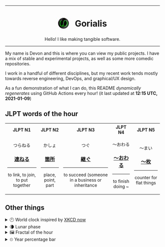 ***

<h1 align="center">
<sub>
    <img src="readme/resources/avatar.png" height="36">
</sub>
&nbsp;
Gorialis
</h1>
<p align="center">
Hello! I like making tangible software.
</p>

***

My name is Devon and this is where you can view my public projects. I have a mix of stable and experimental projects, as well as some more comedic repositories.

I work in a handful of different disciplines, but my recent work tends mostly towards reverse engineering, DevOps, and graphical/UX design.

As a fun demonstration of what I can do, this README *dynamically regenerates* using GitHub Actions every hour! (it last updated at **12:15 UTC, 2021-01-09**)

<h2>JLPT words of the hour</h2>
<table>
    <tr>
        <th>JLPT N1</th>
        <th>JLPT N2</th>
        <th>JLPT N3</th>
        <th>JLPT N4</th>
        <th>JLPT N5</th>
    </tr>
    <tr>
        <td>
            <p align="center">つらねる</p>
            <h3 align="center"><b><a href="https://jisho.org/search/%E9%80%A3%E3%81%AD%E3%82%8B">連ねる</a></b></h3>
            <hr>
            <p align="center">to link,<wbr> to join,<wbr> to put together</p>
        </td>
        <td>
            <p align="center">かしょ</p>
            <h3 align="center"><b><a href="https://jisho.org/search/%E7%AE%87%E6%89%80">箇所</a></b></h3>
            <hr>
            <p align="center">place,<wbr> point,<wbr> part</p>
        </td>
        <td>
            <p align="center">つぐ</p>
            <h3 align="center"><b><a href="https://jisho.org/search/%E7%B6%99%E3%81%90">継ぐ</a></b></h3>
            <hr>
            <p align="center">to succeed (someone in a business or inheritance</p>
        </td>
        <td>
            <p align="center">～おわる</p>
            <h3 align="center"><b><a href="https://jisho.org/search/%EF%BD%9E%E3%81%8A%E3%82%8F%E3%82%8B">～おわる</a></b></h3>
            <hr>
            <p align="center">to finish doing ~</p>
        </td>
        <td>
            <p align="center">～まい</p>
            <h3 align="center"><b><a href="https://jisho.org/search/%EF%BD%9E%E6%9E%9A">～枚</a></b></h3>
            <hr>
            <p align="center">counter for flat things</p>
        </td>
    </tr>
</table>

<h2>Other things</h2>
<details>
<summary>🕛  World clock inspired by <a href="https://xkcd.com/now">XKCD now</a></summary>

> <img src="generated/now.png" width="512">

</details>
<details>
<summary>🌘 Lunar phase</summary>

The moon is approximately 89.52% through its phase (Waning Crescent).

</details>
<details>
<summary>&#x1f5bc; Fractal of the hour</summary>

> <img src="generated/fractal.png" width="512">

</details>
<details>
<summary>&#x23f2; Year percentage bar</summary>
<pre><code>2021 [▁▁▁▁▁▁▁▁▁▁▁▁▁▁▁▁▁▁▁▁] 2.33%</code></pre>
</details>
